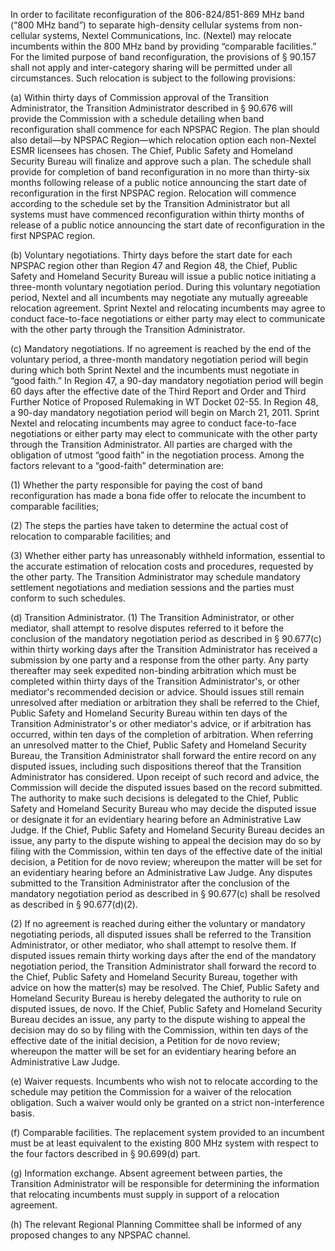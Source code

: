 In order to facilitate reconfiguration of the 806-824/851-869 MHz band (“800 MHz band”) to separate high-density cellular systems from non-cellular systems, Nextel Communications, Inc. (Nextel) may relocate incumbents within the 800 MHz band by providing “comparable facilities.” For the limited purpose of band reconfiguration, the provisions of § 90.157 shall not apply and inter-category sharing will be permitted under all circumstances. Such relocation is subject to the following provisions:

(a) Within thirty days of Commission approval of the Transition Administrator, the Transition Administrator described in § 90.676 will provide the Commission with a schedule detailing when band reconfiguration shall commence for each NPSPAC Region. The plan should also detail—by NPSPAC Region—which relocation option each non-Nextel ESMR licensees has chosen. The Chief, Public Safety and Homeland Security Bureau will finalize and approve such a plan. The schedule shall provide for completion of band reconfiguration in no more than thirty-six months following release of a public notice announcing the start date of reconfiguration in the first NPSPAC region. Relocation will commence according to the schedule set by the Transition Administrator but all systems must have commenced reconfiguration within thirty months of release of a public notice announcing the start date of reconfiguration in the first NPSPAC region.

(b) Voluntary negotiations. Thirty days before the start date for each NPSPAC region other than Region 47 and Region 48, the Chief, Public Safety and Homeland Security Bureau will issue a public notice initiating a three-month voluntary negotiation period. During this voluntary negotiation period, Nextel and all incumbents may negotiate any mutually agreeable relocation agreement. Sprint Nextel and relocating incumbents may agree to conduct face-to-face negotiations or either party may elect to communicate with the other party through the Transition Administrator.

(c) Mandatory negotiations. If no agreement is reached by the end of the voluntary period, a three-month mandatory negotiation period will begin during which both Sprint Nextel and the incumbents must negotiate in “good faith.” In Region 47, a 90-day mandatory negotiation period will begin 60 days after the effective date of the Third Report and Order and Third Further Notice of Proposed Rulemaking in WT Docket 02-55. In Region 48, a 90-day mandatory negotiation period will begin on March 21, 2011. Sprint Nextel and relocating incumbents may agree to conduct face-to-face negotiations or either party may elect to communicate with the other party through the Transition Administrator. All parties are charged with the obligation of utmost “good faith” in the negotiation process. Among the factors relevant to a “good-faith” determination are:

(1) Whether the party responsible for paying the cost of band reconfiguration has made a bona fide offer to relocate the incumbent to comparable facilities;

(2) The steps the parties have taken to determine the actual cost of relocation to comparable facilities; and

(3) Whether either party has unreasonably withheld information, essential to the accurate estimation of relocation costs and procedures, requested by the other party. The Transition Administrator may schedule mandatory settlement negotiations and mediation sessions and the parties must conform to such schedules.

(d) Transition Administrator. (1) The Transition Administrator, or other mediator, shall attempt to resolve disputes referred to it before the conclusion of the mandatory negotiation period as described in § 90.677(c) within thirty working days after the Transition Administrator has received a submission by one party and a response from the other party. Any party thereafter may seek expedited non-binding arbitration which must be completed within thirty days of the Transition Administrator's, or other mediator's recommended decision or advice. Should issues still remain unresolved after mediation or arbitration they shall be referred to the Chief, Public Safety and Homeland Security Bureau within ten days of the Transition Administrator's or other mediator's advice, or if arbitration has occurred, within ten days of the completion of arbitration. When referring an unresolved matter to the Chief, Public Safety and Homeland Security Bureau, the Transition Administrator shall forward the entire record on any disputed issues, including such dispositions thereof that the Transition Administrator has considered. Upon receipt of such record and advice, the Commission will decide the disputed issues based on the record submitted. The authority to make such decisions is delegated to the Chief, Public Safety and Homeland Security Bureau who may decide the disputed issue or designate it for an evidentiary hearing before an Administrative Law Judge. If the Chief, Public Safety and Homeland Security Bureau decides an issue, any party to the dispute wishing to appeal the decision may do so by filing with the Commission, within ten days of the effective date of the initial decision, a Petition for de novo review; whereupon the matter will be set for an evidentiary hearing before an Administrative Law Judge. Any disputes submitted to the Transition Administrator after the conclusion of the mandatory negotiation period as described in § 90.677(c) shall be resolved as described in § 90.677(d)(2).

(2) If no agreement is reached during either the voluntary or mandatory negotiating periods, all disputed issues shall be referred to the Transition Administrator, or other mediator, who shall attempt to resolve them. If disputed issues remain thirty working days after the end of the mandatory negotiation period, the Transition Administrator shall forward the record to the Chief, Public Safety and Homeland Security Bureau, together with advice on how the matter(s) may be resolved. The Chief, Public Safety and Homeland Security Bureau is hereby delegated the authority to rule on disputed issues, de novo. If the Chief, Public Safety and Homeland Security Bureau decides an issue, any party to the dispute wishing to appeal the decision may do so by filing with the Commission, within ten days of the effective date of the initial decision, a Petition for de novo review; whereupon the matter will be set for an evidentiary hearing before an Administrative Law Judge.

(e) Waiver requests. Incumbents who wish not to relocate according to the schedule may petition the Commission for a waiver of the relocation obligation. Such a waiver would only be granted on a strict non-interference basis.

(f) Comparable facilities. The replacement system provided to an incumbent must be at least equivalent to the existing 800 MHz system with respect to the four factors described in § 90.699(d) part.

(g) Information exchange. Absent agreement between parties, the Transition Administrator will be responsible for determining the information that relocating incumbents must supply in support of a relocation agreement.

(h) The relevant Regional Planning Committee shall be informed of any proposed changes to any NPSPAC channel.

